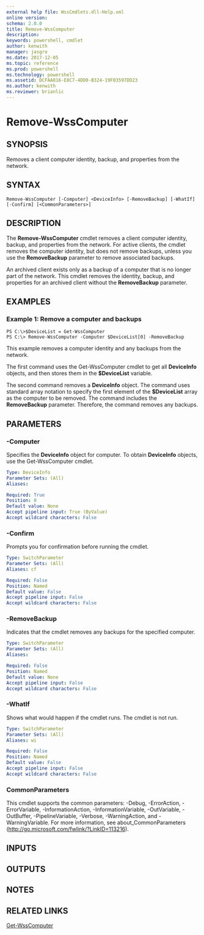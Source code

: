 ```yaml
---
external help file: WssCmdlets.dll-Help.xml
online version: 
schema: 2.0.0
title: Remove-WssComputer
description: 
keywords: powershell, cmdlet
author: kenwith
manager: jasgro
ms.date: 2017-12-05
ms.topic: reference
ms.prod: powershell
ms.technology: powershell
ms.assetid: DCFAA816-E8C7-4DD0-B324-19F03597DD23
ms.author: kenwith
ms.reviewer: brianlic
---
```


# Remove-WssComputer

## SYNOPSIS
Removes a client computer identity, backup, and properties from the network.

## SYNTAX

```
Remove-WssComputer [-Computer] <DeviceInfo> [-RemoveBackup] [-WhatIf] [-Confirm] [<CommonParameters>]
```

## DESCRIPTION
The **Remove-WssComputer** cmdlet removes a client computer identity, backup, and properties from the network.
For active clients, the cmdlet removes the computer identity, but does not remove backups, unless you use the **RemoveBackup** parameter to remove associated backups.

An archived client exists only as a backup of a computer that is no longer part of the network.
This cmdlet removes the identity, backup, and properties for an archived client without the **RemoveBackup** parameter.

## EXAMPLES

### Example 1: Remove a computer and backups
```
PS C:\>$DeviceList = Get-WssComputer
PS C:\> Remove-WssComputer -Computer $DeviceList[0] -RemoveBackup
```

This example removes a computer identity and any backups from the network.

The first command uses the Get-WssComputer cmdlet to get all **DeviceInfo** objects, and then stores them in the **$DeviceList** variable.

The second command removes a **DeviceInfo** object.
The command uses standard array notation to specify the first element of the **$DeviceList** array as the computer to be removed.
The command includes the **RemoveBackup** parameter.
Therefore, the command removes any backups.

## PARAMETERS

### -Computer
Specifies the **DeviceInfo** object for computer.
To obtain **DeviceInfo** objects, use the Get-WssComputer cmdlet.

```yaml
Type: DeviceInfo
Parameter Sets: (All)
Aliases: 

Required: True
Position: 0
Default value: None
Accept pipeline input: True (ByValue)
Accept wildcard characters: False
```

### -Confirm
Prompts you for confirmation before running the cmdlet.

```yaml
Type: SwitchParameter
Parameter Sets: (All)
Aliases: cf

Required: False
Position: Named
Default value: False
Accept pipeline input: False
Accept wildcard characters: False
```

### -RemoveBackup
Indicates that the cmdlet removes any backups for the specified computer.

```yaml
Type: SwitchParameter
Parameter Sets: (All)
Aliases: 

Required: False
Position: Named
Default value: None
Accept pipeline input: False
Accept wildcard characters: False
```

### -WhatIf
Shows what would happen if the cmdlet runs.
The cmdlet is not run.

```yaml
Type: SwitchParameter
Parameter Sets: (All)
Aliases: wi

Required: False
Position: Named
Default value: False
Accept pipeline input: False
Accept wildcard characters: False
```

### CommonParameters
This cmdlet supports the common parameters: -Debug, -ErrorAction, -ErrorVariable, -InformationAction, -InformationVariable, -OutVariable, -OutBuffer, -PipelineVariable, -Verbose, -WarningAction, and -WarningVariable. For more information, see about_CommonParameters (http://go.microsoft.com/fwlink/?LinkID=113216).

## INPUTS

## OUTPUTS

## NOTES

## RELATED LINKS

[Get-WssComputer](./Get-WssComputer.md)

